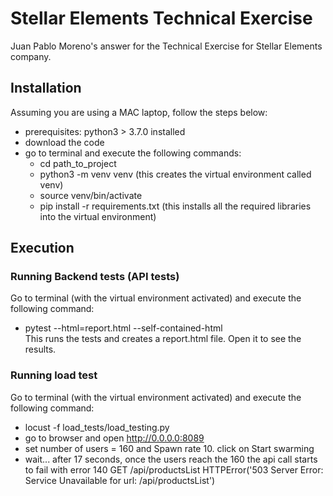 # Stellar Elements Technical Exercise
Juan Pablo Moreno's answer for the Technical Exercise for Stellar Elements company.

## Installation
Assuming you are using a MAC laptop, follow the steps below:
- prerequisites: python3 > 3.7.0 installed
- download the code
- go to terminal and execute the following commands:
  - cd path_to_project
  - python3 -m venv venv (this creates the virtual environment called venv)
  - source venv/bin/activate
  - pip install -r requirements.txt (this installs all the required libraries into the virtual environment)

## Execution
### Running Backend tests (API tests)
Go to terminal (with the virtual environment activated) and execute the following command:
- pytest --html=report.html --self-contained-html
<br>This runs the tests and creates a report.html file. Open it to see the results.
### Running load test
Go to terminal (with the virtual environment activated) and execute the following command:
- locust -f load_tests/load_testing.py 
- go to browser and open http://0.0.0.0:8089
- set number of users = 160 and Spawn rate 10. click on Start swarming
- wait... after 17 seconds, once the users reach the 160 the api call starts to fail with error 140	GET	/api/productsList	HTTPError('503 Server Error: Service Unavailable for url: /api/productsList')

